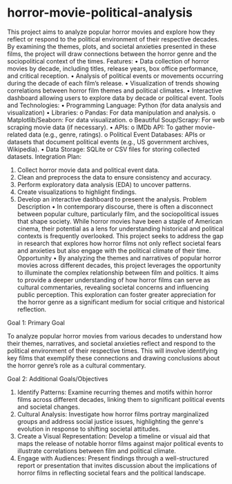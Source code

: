 # horror-movie-political-analysis
This project aims to analyze popular horror movies and explore how they reflect or respond to the political environment of their respective decades. By examining the themes, plots, and societal anxieties presented in these films, the project will draw connections between the horror genre and the sociopolitical context of the times.
Features:
•	Data collection of horror movies by decade, including titles, release years, box office performance, and critical reception.
•	Analysis of political events or movements occurring during the decade of each film’s release.
•	Visualization of trends showing correlations between horror film themes and political climates.
•	Interactive dashboard allowing users to explore data by decade or political event.
Tools and Technologies:
•	Programming Language: Python (for data analysis and visualization)
•	Libraries:
o	Pandas: For data manipulation and analysis.
o	Matplotlib/Seaborn: For data visualization.
o	Beautiful Soup/Scrapy: For web scraping movie data (if necessary).
•	APIs:
o	IMDb API: To gather movie-related data (e.g., genre, ratings).
o	Political Event Databases: APIs or datasets that document political events (e.g., US government archives, Wikipedia).
•	Data Storage: SQLite or CSV files for storing collected datasets.
Integration Plan:
1.	Collect horror movie data and political event data.
2.	Clean and preprocess the data to ensure consistency and accuracy.
3.	Perform exploratory data analysis (EDA) to uncover patterns.
4.	Create visualizations to highlight findings.
5.	Develop an interactive dashboard to present the analysis.
Problem Description
•	In contemporary discourse, there is often a disconnect between popular culture, particularly film, and the sociopolitical issues that shape society. While horror movies have been a staple of American cinema, their potential as a lens for understanding historical and political contexts is frequently overlooked. This project seeks to address the gap in research that explores how horror films not only reflect societal fears and anxieties but also engage with the political climate of their time.
Opportunity
•	By analyzing the themes and narratives of popular horror movies across different decades, this project leverages the opportunity to illuminate the complex relationship between film and politics. It aims to provide a deeper understanding of how horror films can serve as cultural commentaries, revealing societal concerns and influencing public perception. This exploration can foster greater appreciation for the horror genre as a significant medium for social critique and historical reflection.

Goal 1: Primary Goal

To analyze popular horror movies from various decades to understand how their themes, narratives, and societal anxieties reflect and respond to the political environment of their respective times. This will involve identifying key films that exemplify these connections and drawing conclusions about the horror genre’s role as a cultural commentary.

Goal 2: Additional Goals/Objectives

1.	Identify Patterns: Examine recurring themes and motifs within horror films across different decades, linking them to significant political events and societal changes.
2.	Cultural Analysis: Investigate how horror films portray marginalized groups and address social justice issues, highlighting the genre's evolution in response to shifting societal attitudes.
3.	Create a Visual Representation: Develop a timeline or visual aid that maps the release of notable horror films against major political events to illustrate correlations between film and political climate.
4.	Engage with Audiences: Present findings through a well-structured report or presentation that invites discussion about the implications of horror films in reflecting societal fears and the political landscape.
